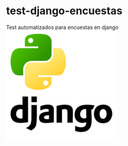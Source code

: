# test-django-encuestas
Test automatizados para encuestas en django
![Test Django](https://github.com/RosselHerrera/test-django-encuestas/blob/master/encuestas/static/encuestas/images/django-logo.png)
